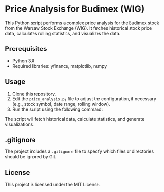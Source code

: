 # Price Analysis for Budimex (WIG)

This Python script performs a complex price analysis for the Budimex stock from the Warsaw Stock Exchange (WIG). It fetches historical stock price data, calculates rolling statistics, and visualizes the data.

## Prerequisites

- Python 3.8
- Required libraries: yfinance, matplotlib, numpy

## Usage

1. Clone this repository.
2. Edit the `price_analysis.py` file to adjust the configuration, if necessary (e.g., stock symbol, date range, rolling window).
3. Run the script using the following command:


The script will fetch historical data, calculate statistics, and generate visualizations.

## .gitignore

The project includes a `.gitignore` file to specify which files or directories should be ignored by Git.

## License

This project is licensed under the MIT License.

